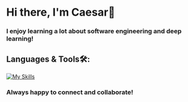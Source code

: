 # Hi there, I'm Caesar👋

### I enjoy learning a lot about software engineering and deep learning!

## Languages & Tools🛠️:
[![My Skills](https://skills.thijs.gg/icons?i=python,pytorch,r,bootstrap,tailwind,react,angular,next,nodejs,express,firebase,mongodb,docker,java)](https://skills.thijs.gg)

### Always happy to connect and collaborate!
